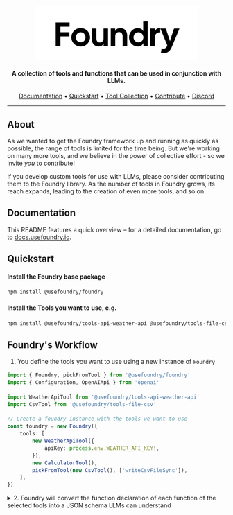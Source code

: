 <p align="center">
  <a href="https://docs.withfoundry.org">
  
  <picture>
    <source height="125" media="(prefers-color-scheme: dark)" srcset="./docs/logo/dark.svg">
    <img height="125" alt="Foundry" src="./docs/logo/light.svg">
  </picture>
</a>
</p>

<h4 align="center">A collection of tools and functions that can be used in conjunction with LLMs.</h4>

<p align="center">
  <a href="https://docs.usefoundry.io">Documentation</a> •
  <a href="https://docs.usefoundry.io/quickstart">Quickstart</a> • 
  <a href="https://docs.usefoundry.io/tools">Tool Collection</a> • 
  <a href="https://docs.usefoundry.io/contributing">Contribute</a> •
  <a href="https://discord.gg/xsZfmakRhw">Discord</a>

</p>

<hr/>

## About

As we wanted to get the Foundry framework up and running as quickly as possible, the range of tools is limited for the time being. But we're working on many more tools, and we believe in the power of collective effort - so we invite _you_ to contribute!

If you develop custom tools for use with LLMs, please consider contributing them to the Foundry library. As the number of tools in Foundry grows, its reach expands, leading to the creation of even more tools, and so on.

## Documentation

This README features a quick overview – for a detailed documentation, go to [docs.usefoundry.io](https://docs.usefoundry.io).

## Quickstart

#### Install the Foundry base package

```bash
npm install @usefoundry/foundry
```

#### Install the Tools you want to use, e.g.

```bash
npm install @usefoundry/tools-api-weather-api @usefoundry/tools-file-csv
```

## Foundry's Workflow

1. You define the tools you want to use using a new instance of `Foundry`

```typescript
import { Foundry, pickFromTool } from '@usefoundry/foundry'
import { Configuration, OpenAIApi } from 'openai'

import WeatherApiTool from '@usefoundry/tools-api-weather-api'
import CsvTool from '@usefoundry/tools-file-csv'

// Create a foundry instance with the tools we want to use
const foundry = new Foundry({
    tools: [
        new WeatherApiTool({
            apiKey: process.env.WEATHER_API_KEY!,
        }),
        new CalculatorTool(),
        pickFromTool(new CsvTool(), ['writeCsvFileSync']),
    ],
})
```

<details>
<summary>2. Foundry will convert the function declaration of each function of the selected tools into a JSON schema LLMs can understand</summary>

```typescript
const functions = foundry.getPreparedFunctions({ target: 'openai' })
/*
[
  {
    "name": "WeatherApiTool__getFutureWeatherForCityAtDate",
    "description": "Gets the weather forecast for a city at a specific date, starting 14 days in the future. So for getting the weather for a day within the next 14 days, use the getNearFutureWeatherForCity function.",
    "parameters": {
      "type": "object",
      "properties": {
        "city": {
          "type": "string"
        },
        "date": {
          "type": "string",
          "description": "Date in YYYY-MM-DD format"
        }
      },
      "required": [
        "city",
        "date"
      ],
      "additionalProperties": false,
      "description": "Gets the weather forecast for a city at a specific date, starting 14 days in the future. So for getting the weather for a day within the next 14 days, use the getNearFutureWeatherForCity function.",
      "$schema": "http://json-schema.org/draft-07/schema#"
    }
  },
  {
    "name": "WeatherApiTool__getNearFutureWeatherForCity",
    "description": "Gets the weather forecast for a city for the next 1-10 days. Always use this function when asked about a date WITHIN the next 14 days.",
    "parameters": {
      "type": "object",
      "properties": {
        "city": {
          "type": "string"
        },
        "days": {
          "type": "number",
          "description": "Number of days of weather forecast. Value ranges from 1 to 10. 1 is today's weather, 2 is today and tomorrow's weather, and so on."
        }
      },
      "required": [
        "city",
        "days"
      ],
      "additionalProperties": false,
      "description": "Gets the weather forecast for a city for the next 1-10 days. Always use this function when asked about a date WITHIN the next 14 days.",
      "$schema": "http://json-schema.org/draft-07/schema#"
    }
  },
  {
    "name": "WeatherApiTool__getCurrentWeatherForCity",
    "description": "Gets the current weather for a city.",
    "parameters": {
      "type": "object",
      "properties": {
        "city": {
          "type": "string"
        }
      },
      "required": [
        "city"
      ],
      "additionalProperties": false,
      "description": "Gets the current weather for a city.",
      "$schema": "http://json-schema.org/draft-07/schema#"
    }
  },
  {
    "name": "CalculatorTool__calculate",
    "description": "Evaluates a mathematical expression and returns the result as string. Always use it do any math",
    "parameters": {
      "type": "object",
      "properties": {
        "expression": {
          "type": "string",
          "description": "The mathematical expression to evaluate"
        }
      },
      "required": [
        "expression"
      ],
      "additionalProperties": false,
      "description": "Evaluates a mathematical expression and returns the result as string. Always use it do any math",
      "$schema": "http://json-schema.org/draft-07/schema#"
   